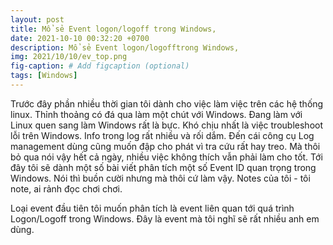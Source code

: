```yaml
---
layout: post
title: Mổ sẻ Event logon/logoff trong Windows,
date: 2021-10-10 00:32:20 +0700
description: Mổ sẻ Event logon/logofftrong Windows,
img: 2021/10/10/ev_top.png
fig-caption: # Add figcaption (optional)
tags: [Windows]
---
```


Trước đây phần nhiều thời gian tôi dành cho việc làm việc trên các hệ thống linux. Thỉnh thoảng có đá qua làm một chút với Windows. Đang làm với Linux quen sang làm Windows rất là bực. Khó chịu nhất là việc troubleshoot lỗi trên Windows. Info trong log rất nhiều và rối dắm. Đến cái công cụ Log management dùng cũng muốn đập cho phát vì tra cứu rất hay treo. Mà thôi bỏ qua nói vậy hết cả ngày, nhiều việc không thích vẫn phải làm cho tốt. Tới đây tôi sẽ dành một số bài viết phân tích một số Event ID quan trọng trong Windows. Nói thì buồn cười nhưng mà thôi cứ làm vậy. Notes của tôi - tôi note, ai rảnh đọc chơi chơi.

Loại event đầu tiên tôi muốn phân tích là event liên quan tới quá trình Logon/Logoff trong Windows. Đây là event mà tôi nghĩ sẽ rất nhiều anh em dùng.




